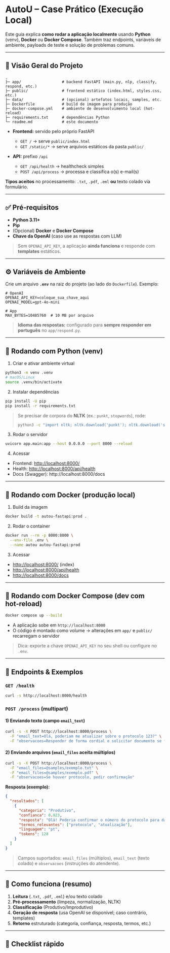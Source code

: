 # AutoU – Case Prático (Execução Local)

Este guia explica **como rodar a aplicação localmente** usando **Python** (venv), **Docker** ou **Docker Compose**. Também traz endpoints, variáveis de ambiente, payloads de teste e solução de problemas comuns.

---

## 🔎 Visão Geral do Projeto

```
.
├─ app/                  # backend FastAPI (main.py, nlp, classify, respond, etc.)
├─ public/               # frontend estático (index.html, styles.css, etc.)
├─ data/                 # (opcional) artefatos locais, samples, etc.
├─ Dockerfile            # build de imagem para produção
├─ docker-compose.yml    # ambiente de desenvolvimento local (hot-reload)
├─ requirements.txt      # dependências Python
└─ readme.md             # este documento
```

* **Frontend:** servido pelo próprio FastAPI

  * `GET /` → serve `public/index.html`
  * `GET /static/*` → serve arquivos estáticos da pasta `public/`
* **API:** prefixo `/api`

  * `GET /api/health` → healthcheck simples
  * `POST /api/process` → processa e classifica o(s) e-mail(s)

**Tipos aceitos** no processamento: `.txt`, `.pdf`, `.eml` **ou** texto colado via formulário.

---

## ✅ Pré‑requisitos

* **Python 3.11+**
* **Pip**
* (Opcional) **Docker** e **Docker Compose**
* **Chave da OpenAI** (caso use as respostas com LLM)

> Sem `OPENAI_API_KEY`, a aplicação **ainda funciona** e responde com **templates** estáticos.

---

## ⚙️ Variáveis de Ambiente

Crie um arquivo **`.env`** na raiz do projeto (ao lado do `Dockerfile`). Exemplo:

```
# OpenAI
OPENAI_API_KEY=coloque_sua_chave_aqui
OPENAI_MODEL=gpt-4o-mini

# App
MAX_BYTES=10485760  # 10 MB por arquivo
```

> **Idioma das respostas:** configurado para **sempre responder em português** no `app/respond.py`.

---

## 🐍 Rodando com Python (venv)

1. Criar e ativar ambiente virtual

```bash
python3 -m venv .venv
# macOS/Linux
source .venv/bin/activate
```

2. Instalar dependências

```bash
pip install -U pip
pip install -r requirements.txt
```

> Se precisar de corpora do **NLTK** (ex.: `punkt`, `stopwords`), rode:
>
> ```bash
> python3 -c "import nltk; nltk.download('punkt'); nltk.download('stopwords')"
> ```

3. Rodar o servidor

```bash
uvicorn app.main:app --host 0.0.0.0 --port 8000 --reload
```

4. Acessar

* Frontend: [http://localhost:8000/](http://localhost:8000/)
* Health: [http://localhost:8000/api/health](http://localhost:8000/health)
* Docs (Swagger): http://localhost:8000/docs

---

## 🐳 Rodando com Docker (produção local)

1. Build da imagem

```bash
docker build -t autou-fastapi:prod .
```

2. Rodar o container

```bash
docker run --rm -p 8000:8000 \
  --env-file .env \
  --name autou autou-fastapi:prod
```

3. Acessar

* [http://localhost:8000/](http://localhost:8000/) (index)
* [http://localhost:8000/api/health](http://localhost:8000/health)
* [http://localhost:8000/docs](http://localhost:8000/docs)

---

## 🧩 Rodando com Docker Compose (dev com hot‑reload)

```bash
docker compose up --build
```

* A aplicação sobe em `http://localhost:8000`
* O código é montado como volume → alterações em `app/` e `public/` recarregam o servidor

> Dica: exporte a chave `OPENAI_API_KEY` no seu shell ou configure no `.env`.

---

## 🔗 Endpoints & Exemplos

### `GET /health`

```bash
curl -s http://localhost:8000/health
```

### `POST /process` (multipart)

#### 1) Enviando **texto** (campo `email_text`)

```bash
curl -s -X POST http://localhost:8000/process \
  -F "email_text=Olá, poderiam me atualizar sobre o protocolo 123?" \
  -F "observacoes=Responder de forma cordial e solicitar documento se faltar"
```

#### 2) Enviando **arquivos** (`email_files` aceita múltiplos)

```bash
curl -s -X POST http://localhost:8000/process \
  -F "email_files=@samples/exemplo.txt" \
  -F "email_files=@samples/exemplo.pdf" \
  -F "observacoes=Se houver protocolo, pedir confirmação"
```

**Resposta (exemplo):**

```json
{
  "resultados": [
    {
      "categoria": "Produtivo",
      "confianca": 0.923,
      "resposta": "Olá! Poderia confirmar o número do protocolo para darmos sequência? Obrigado.",
      "termos_relevantes": ["protocolo", "atualização"],
      "linguagem": "pt",
      "tokens": 128
    }
  ]
}
```

> Campos suportados: `email_files` (múltiplos), `email_text` (texto colado) e `observacoes` (instruções do atendente).

---

## 🧠 Como funciona (resumo)

1. **Leitura** (`.txt`, `.pdf`, `.eml`) e/ou texto colado
2. **Pré‑processamento** (limpeza, normalização, NLTK)
3. **Classificação** (Produtivo/Improdutivo)
4. **Geração de resposta** (usa OpenAI se disponível; caso contrário, templates)
5. **Retorno** estruturado (categoria, confiança, resposta, termos, etc.)

---

## 🧪 Checklist rápido
